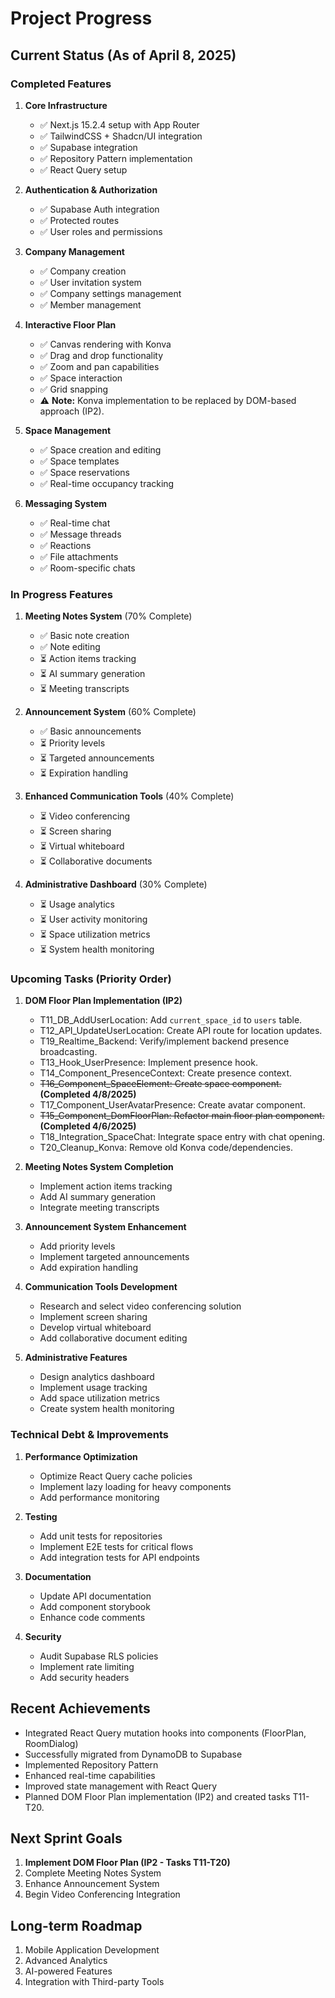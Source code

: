 # Project Progress

## Current Status (As of April 8, 2025)

### Completed Features
1. **Core Infrastructure**
   - ✅ Next.js 15.2.4 setup with App Router
   - ✅ TailwindCSS + Shadcn/UI integration
   - ✅ Supabase integration
   - ✅ Repository Pattern implementation
   - ✅ React Query setup

2. **Authentication & Authorization**
   - ✅ Supabase Auth integration
   - ✅ Protected routes
   - ✅ User roles and permissions

3. **Company Management**
   - ✅ Company creation
   - ✅ User invitation system
   - ✅ Company settings management
   - ✅ Member management

4. **Interactive Floor Plan**
   - ✅ Canvas rendering with Konva
   - ✅ Drag and drop functionality
   - ✅ Zoom and pan capabilities
   - ✅ Space interaction
   - ✅ Grid snapping
   - ⚠️ **Note:** Konva implementation to be replaced by DOM-based approach (IP2).

5. **Space Management**
   - ✅ Space creation and editing
   - ✅ Space templates
   - ✅ Space reservations
   - ✅ Real-time occupancy tracking

6. **Messaging System**
   - ✅ Real-time chat
   - ✅ Message threads
   - ✅ Reactions
   - ✅ File attachments
   - ✅ Room-specific chats

### In Progress Features

1. **Meeting Notes System** (70% Complete)
   - ✅ Basic note creation
   - ✅ Note editing
   - ⏳ Action items tracking
   - ⏳ AI summary generation
   - ⏳ Meeting transcripts

2. **Announcement System** (60% Complete)
   - ✅ Basic announcements
   - ⏳ Priority levels
   - ⏳ Targeted announcements
   - ⏳ Expiration handling

3. **Enhanced Communication Tools** (40% Complete)
   - ⏳ Video conferencing
   - ⏳ Screen sharing
   - ⏳ Virtual whiteboard
   - ⏳ Collaborative documents

4. **Administrative Dashboard** (30% Complete)
   - ⏳ Usage analytics
   - ⏳ User activity monitoring
   - ⏳ Space utilization metrics
   - ⏳ System health monitoring

### Upcoming Tasks (Priority Order)

1.  **DOM Floor Plan Implementation (IP2)**
    *   T11_DB_AddUserLocation: Add `current_space_id` to `users` table.
    *   T12_API_UpdateUserLocation: Create API route for location updates.
    *   T19_Realtime_Backend: Verify/implement backend presence broadcasting.
    *   T13_Hook_UserPresence: Implement presence hook.
    *   T14_Component_PresenceContext: Create presence context.
    *   ~~T16_Component_SpaceElement: Create space component.~~ **(Completed 4/8/2025)**
    *   T17_Component_UserAvatarPresence: Create avatar component.
    *   ~~T15_Component_DomFloorPlan: Refactor main floor plan component.~~ **(Completed 4/6/2025)**
    *   T18_Integration_SpaceChat: Integrate space entry with chat opening.
    *   T20_Cleanup_Konva: Remove old Konva code/dependencies.

2.  **Meeting Notes System Completion**
    *   Implement action items tracking
    *   Add AI summary generation
    *   Integrate meeting transcripts

3.  **Announcement System Enhancement**
    *   Add priority levels
    *   Implement targeted announcements
    *   Add expiration handling

4.  **Communication Tools Development**
    *   Research and select video conferencing solution
    *   Implement screen sharing
    *   Develop virtual whiteboard
    *   Add collaborative document editing

5.  **Administrative Features**
    *   Design analytics dashboard
    *   Implement usage tracking
    *   Add space utilization metrics
    *   Create system health monitoring

### Technical Debt & Improvements

1. **Performance Optimization**
   - Optimize React Query cache policies
   - Implement lazy loading for heavy components
   - Add performance monitoring

2. **Testing**
   - Add unit tests for repositories
   - Implement E2E tests for critical flows
   - Add integration tests for API endpoints

3. **Documentation**
   - Update API documentation
   - Add component storybook
   - Enhance code comments

4. **Security**
   - Audit Supabase RLS policies
   - Implement rate limiting
   - Add security headers

## Recent Achievements
- Integrated React Query mutation hooks into components (FloorPlan, RoomDialog)
- Successfully migrated from DynamoDB to Supabase
- Implemented Repository Pattern
- Enhanced real-time capabilities
- Improved state management with React Query
- Planned DOM Floor Plan implementation (IP2) and created tasks T11-T20.

## Next Sprint Goals
1. **Implement DOM Floor Plan (IP2 - Tasks T11-T20)**
2. Complete Meeting Notes System
3. Enhance Announcement System
4. Begin Video Conferencing Integration

## Long-term Roadmap
1. Mobile Application Development
2. Advanced Analytics
3. AI-powered Features
4. Integration with Third-party Tools
